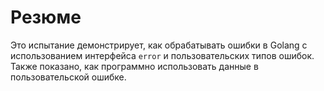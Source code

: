 # Резюме

Это испытание демонстрирует, как обрабатывать ошибки в Golang с использованием интерфейса `error` и пользовательских типов ошибок. Также показано, как программно использовать данные в пользовательской ошибке.
